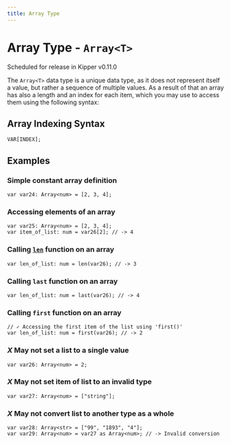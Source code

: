 ```yaml
---
title: Array Type
---
```


# Array Type - `Array<T>`

<p class="important">
Scheduled for release in Kipper v0.11.0
</p>

The `Array<T>` data type is a unique data type, as it does not represent itself a value, but rather a sequence of
multiple values. As a result of that an array has also a length and an index for each item, which you may use to access
them using the following syntax:

## Array Indexing Syntax

```kipper
VAR[INDEX];
```

## Examples

### Simple constant array definition

```kipper
var var24: Array<num> = [2, 3, 4];
```

### Accessing elements of an array

```kipper
var var25: Array<num> = [2, 3, 4];
var item_of_list: num = var26[2]; // -> 4
```

### Calling [`len`](../built-in-functions.html#len) function on an array

```kipper
var len_of_list: num = len(var26); // -> 3
```

### Calling `last` function on an array

```kipper
var len_of_list: num = last(var26); // -> 4
```

### Calling `first` function on an array

```kipper
// ✓ Accessing the first item of the list using 'first()'
var len_of_list: num = first(var26); // -> 2
```

### <em class="red-checkmark">X</em> May not set a list to a single value

```kipper
var var26: Array<num> = 2;
```

### <em class="red-checkmark">X</em> May not set item of list to an invalid type

```kipper
var var27: Array<num> = ["string"];
```

### <em class="red-checkmark">X</em> May not convert list to another type as a whole

```kipper
var var28: Array<str> = ["99", "1893", "4"];
var var29: Array<num> = var27 as Array<num>; // -> Invalid conversion
```
